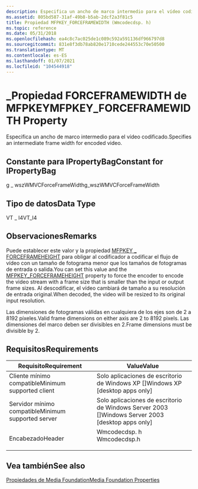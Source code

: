 ```yaml
---
description: Especifica un ancho de marco intermedio para el vídeo codificado.
ms.assetid: 805bd587-31af-49b8-b5ab-2dcf2a3f81c5
title: Propiedad MFPKEY_FORCEFRAMEWIDTH (Wmcodecdsp. h)
ms.topic: reference
ms.date: 05/31/2018
ms.openlocfilehash: ea4c8c7ac025de1c089c592a591136df966797d8
ms.sourcegitcommit: 831e8f3db78ab820e1710cede244553c70e50500
ms.translationtype: MT
ms.contentlocale: es-ES
ms.lasthandoff: 01/07/2021
ms.locfileid: "104544918"
---
```

# <a name="mfpkey_forceframewidth-property"></a><span data-ttu-id="e6a3b-103">\_Propiedad FORCEFRAMEWIDTH de MFPKEY</span><span class="sxs-lookup"><span data-stu-id="e6a3b-103">MFPKEY\_FORCEFRAMEWIDTH Property</span></span>

<span data-ttu-id="e6a3b-104">Especifica un ancho de marco intermedio para el vídeo codificado.</span><span class="sxs-lookup"><span data-stu-id="e6a3b-104">Specifies an intermediate frame width for encoded video.</span></span>

## <a name="constant-for-ipropertybag"></a><span data-ttu-id="e6a3b-105">Constante para IPropertyBag</span><span class="sxs-lookup"><span data-stu-id="e6a3b-105">Constant for IPropertyBag</span></span>

<span data-ttu-id="e6a3b-106">g \_ wszWMVCForceFrameWidth</span><span class="sxs-lookup"><span data-stu-id="e6a3b-106">g\_wszWMVCForceFrameWidth</span></span>

## <a name="data-type"></a><span data-ttu-id="e6a3b-107">Tipo de datos</span><span class="sxs-lookup"><span data-stu-id="e6a3b-107">Data Type</span></span>

<span data-ttu-id="e6a3b-108">VT \_ I4</span><span class="sxs-lookup"><span data-stu-id="e6a3b-108">VT\_I4</span></span>

## <a name="remarks"></a><span data-ttu-id="e6a3b-109">Observaciones</span><span class="sxs-lookup"><span data-stu-id="e6a3b-109">Remarks</span></span>

<span data-ttu-id="e6a3b-110">Puede establecer este valor y la propiedad [MFPKEY \_ FORCEFRAMEHEIGHT](mfpkey-forceframeheightproperty.md) para obligar al codificador a codificar el flujo de vídeo con un tamaño de fotograma menor que los tamaños de fotogramas de entrada o salida.</span><span class="sxs-lookup"><span data-stu-id="e6a3b-110">You can set this value and the [MFPKEY\_FORCEFRAMEHEIGHT](mfpkey-forceframeheightproperty.md) property to force the encoder to encode the video stream with a frame size that is smaller than the input or output frame sizes.</span></span> <span data-ttu-id="e6a3b-111">Al descodificar, el vídeo cambiará de tamaño a su resolución de entrada original.</span><span class="sxs-lookup"><span data-stu-id="e6a3b-111">When decoded, the video will be resized to its original input resolution.</span></span>

<span data-ttu-id="e6a3b-112">Las dimensiones de fotogramas válidas en cualquiera de los ejes son de 2 a 8192 píxeles.</span><span class="sxs-lookup"><span data-stu-id="e6a3b-112">Valid frame dimensions on either axis are 2 to 8192 pixels.</span></span> <span data-ttu-id="e6a3b-113">Las dimensiones del marco deben ser divisibles en 2.</span><span class="sxs-lookup"><span data-stu-id="e6a3b-113">Frame dimensions must be divisible by 2.</span></span>

## <a name="requirements"></a><span data-ttu-id="e6a3b-114">Requisitos</span><span class="sxs-lookup"><span data-stu-id="e6a3b-114">Requirements</span></span>



| <span data-ttu-id="e6a3b-115">Requisito</span><span class="sxs-lookup"><span data-stu-id="e6a3b-115">Requirement</span></span> | <span data-ttu-id="e6a3b-116">Value</span><span class="sxs-lookup"><span data-stu-id="e6a3b-116">Value</span></span> |
|-------------------------------------|-----------------------------------------------------------------------------------------|
| <span data-ttu-id="e6a3b-117">Cliente mínimo compatible</span><span class="sxs-lookup"><span data-stu-id="e6a3b-117">Minimum supported client</span></span><br/> | <span data-ttu-id="e6a3b-118">Solo aplicaciones de escritorio de Windows XP \[\]</span><span class="sxs-lookup"><span data-stu-id="e6a3b-118">Windows XP \[desktop apps only\]</span></span><br/>                                             |
| <span data-ttu-id="e6a3b-119">Servidor mínimo compatible</span><span class="sxs-lookup"><span data-stu-id="e6a3b-119">Minimum supported server</span></span><br/> | <span data-ttu-id="e6a3b-120">Solo aplicaciones de escritorio de Windows Server 2003 \[\]</span><span class="sxs-lookup"><span data-stu-id="e6a3b-120">Windows Server 2003 \[desktop apps only\]</span></span><br/>                                    |
| <span data-ttu-id="e6a3b-121">Encabezado</span><span class="sxs-lookup"><span data-stu-id="e6a3b-121">Header</span></span><br/>                   | <dl> <span data-ttu-id="e6a3b-122"><dt>Wmcodecdsp. h</dt></span><span class="sxs-lookup"><span data-stu-id="e6a3b-122"><dt>Wmcodecdsp.h</dt></span></span> </dl> |



## <a name="see-also"></a><span data-ttu-id="e6a3b-123">Vea también</span><span class="sxs-lookup"><span data-stu-id="e6a3b-123">See also</span></span>

<dl> <dt>

[<span data-ttu-id="e6a3b-124">Propiedades de Media Foundation</span><span class="sxs-lookup"><span data-stu-id="e6a3b-124">Media Foundation Properties</span></span>](media-foundation-properties.md)
</dt> </dl>

 

 




